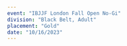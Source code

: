 ```yaml
---
event: "IBJJF London Fall Open No-Gi"
division: "Black Belt, Adult"
placement: "Gold"
date: "10/16/2023"
---
```

